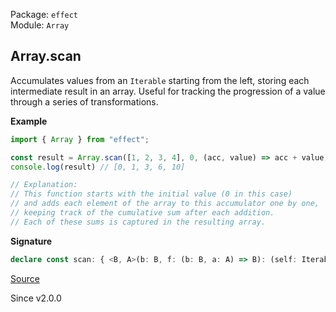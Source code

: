 Package: `effect`<br />
Module: `Array`<br />

## Array.scan

Accumulates values from an `Iterable` starting from the left, storing
each intermediate result in an array. Useful for tracking the progression of
a value through a series of transformations.

**Example**

```ts
import { Array } from "effect";

const result = Array.scan([1, 2, 3, 4], 0, (acc, value) => acc + value)
console.log(result) // [0, 1, 3, 6, 10]

// Explanation:
// This function starts with the initial value (0 in this case)
// and adds each element of the array to this accumulator one by one,
// keeping track of the cumulative sum after each addition.
// Each of these sums is captured in the resulting array.
```

**Signature**

```ts
declare const scan: { <B, A>(b: B, f: (b: B, a: A) => B): (self: Iterable<A>) => NonEmptyArray<B>; <A, B>(self: Iterable<A>, b: B, f: (b: B, a: A) => B): NonEmptyArray<B>; }
```

[Source](https://github.com/Effect-TS/effect/tree/main/packages/effect/src/Array.ts#L459)

Since v2.0.0